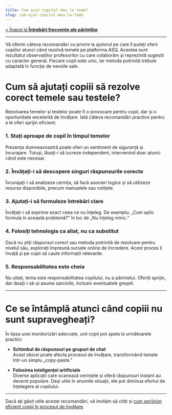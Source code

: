 ```yaml
---
title: Cum ajut copilul meu la teme?
slug: cum-ajut-copilul-meu-la-teme
---
```


[< Înapoi la **Întrebări frecvente ale părinților**](/intrebari-frecvente-ale-parintilor/)

---

Vă oferim câteva recomandări cu privire la ajutorul pe care îl puteți oferii copiilor atunci când rezolvă temele pe platforma ASQ. Acestea sunt rezultatul observațiilor profesorilor cu care colaborăm și reprezintă sugestii cu caracter general. Fiecare copil este unic, iar metoda potrivită trebuie adaptată în funcție de nevoile sale.

# Cum să ajutați copiii să rezolve corect temele sau testele?

Rezolvarea temelor și testelor poate fi o provocare pentru copii, dar și o oportunitate excelentă de învățare. Iată câteva recomandări practice pentru a le oferi sprijin eficient:

### 1. Stați aproape de copil în timpul temelor

Prezența dumneavoastră poate oferi un sentiment de siguranță și încurajare. Totuși, lăsați-i să lucreze independent, intervenind doar atunci când este necesar.

### 2. Învățați-i să descopere singuri răspunsurile corecte

Încurajați-i să analizeze cerința, să facă asocieri logice și să utilizeze resurse disponibile, precum manualele sau notițele.

### 3. Ajutați-i să formuleze întrebări clare

Învățați-i să exprime exact ceea ce nu înțeleg. De exemplu: „Cum aplic formula în această problemă?” în loc de „Nu înțeleg nimic.”

### 4. Folosiți tehnologia ca aliat, nu ca substitut

Dacă nu știți răspunsul corect sau metoda potrivită de rezolvare pentru nivelul său, explorați împreună sursele online de încredere. Acest proces îi învață și pe copii să caute informații relevante.

### 5. Responsabilitatea este cheia

Nu uitați, tema este responsabilitatea copilului, nu a părintelui. Oferiți sprijin, dar lăsați-i să-și asume sarcinile, inclusiv eventualele greșeli.

---

# Ce se întâmplă atunci când copiii nu sunt supravegheați?

În lipsa unei monitorizări adecvate, unii copii pot apela la următoarele practici:

- **Schimbul de răspunsuri pe grupuri de chat**  
  Acest obicei poate afecta procesul de învățare, transformând temele într-un simplu „copy-paste.”

- **Folosirea inteligenței artificiale**  
  Diverse aplicații care scanează cerințele și oferă răspunsuri instant au devenit populare. Deși utile în anumite situații, ele pot diminua efortul de înțelegere al copilului.

---

Dacă ați găsit utile aceste recomandări, vă invităm să citiți și [cum sprijinim eficient copiii în procesul de învățare](/intrebari-frecvente-ale-parintilor/cum-sprijinim-eficient-copiii-in-procesul-de-invatare/).
